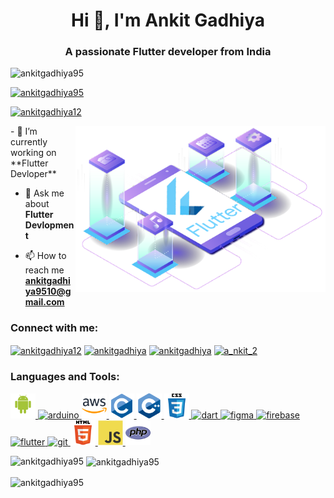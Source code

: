 <h1 align="center">Hi 👋, I'm Ankit Gadhiya</h1>
<h3 align="center">A passionate Flutter developer from India</h3>

<p align="left"> <img src="https://komarev.com/ghpvc/?username=ankitgadhiya95&label=Profile%20views&color=0e75b6&style=flat" alt="ankitgadhiya95" /> </p>

<p align="left"> <a href="https://github.com/ryo-ma/github-profile-trophy"><img src="https://github-profile-trophy.vercel.app/?username=ankitgadhiya95" alt="ankitgadhiya95" /></a> </p>

<p align="left"> <a href="https://twitter.com/ankitgadhiya12" target="blank"><img src="https://img.shields.io/twitter/follow/ankitgadhiya12?logo=twitter&style=for-the-badge" alt="ankitgadhiya12" /></a> </p>
<img align="right" alt="image" width="400"src="https://github.com/Ankitgadhiya95/Ankitgadhiya95/blob/main/theme.png" alt="Ankitgadhiya95" />
- 🔭 I’m currently working on **Flutter Devloper**

- 💬 Ask me about **Flutter Devlopment**

- 📫 How to reach me **ankitgadhiya9510@gmail.com**

<h3 align="left">Connect with me:</h3>
<p align="left">
<a href="https://twitter.com/ankitgadhiya12" target="blank"><img align="center" src="https://raw.githubusercontent.com/rahuldkjain/github-profile-readme-generator/master/src/images/icons/Social/twitter.svg" alt="ankitgadhiya12" height="30" width="40" /></a>
<a href="https://linkedin.com/in/ankitgadhiya" target="blank"><img align="center" src="https://raw.githubusercontent.com/rahuldkjain/github-profile-readme-generator/master/src/images/icons/Social/linked-in-alt.svg" alt="ankitgadhiya" height="30" width="40" /></a>
<a href="https://fb.com/ankitgadhiya" target="blank"><img align="center" src="https://raw.githubusercontent.com/rahuldkjain/github-profile-readme-generator/master/src/images/icons/Social/facebook.svg" alt="ankitgadhiya" height="30" width="40" /></a>
<a href="https://instagram.com/a_nkit_2" target="blank"><img align="center" src="https://raw.githubusercontent.com/rahuldkjain/github-profile-readme-generator/master/src/images/icons/Social/instagram.svg" alt="a_nkit_2" height="30" width="40" /></a>
</p>

<h3 align="left">Languages and Tools:</h3>
<p align="left"> <a href="https://developer.android.com" target="_blank" rel="noreferrer"> <img src="https://raw.githubusercontent.com/devicons/devicon/master/icons/android/android-original-wordmark.svg" alt="android" width="40" height="40"/> </a> <a href="https://www.arduino.cc/" target="_blank" rel="noreferrer"> <img src="https://cdn.worldvectorlogo.com/logos/arduino-1.svg" alt="arduino" width="40" height="40"/> </a> <a href="https://aws.amazon.com" target="_blank" rel="noreferrer"> <img src="https://raw.githubusercontent.com/devicons/devicon/master/icons/amazonwebservices/amazonwebservices-original-wordmark.svg" alt="aws" width="40" height="40"/> </a> <a href="https://www.cprogramming.com/" target="_blank" rel="noreferrer"> <img src="https://raw.githubusercontent.com/devicons/devicon/master/icons/c/c-original.svg" alt="c" width="40" height="40"/> </a> <a href="https://www.w3schools.com/cpp/" target="_blank" rel="noreferrer"> <img src="https://raw.githubusercontent.com/devicons/devicon/master/icons/cplusplus/cplusplus-original.svg" alt="cplusplus" width="40" height="40"/> </a> <a href="https://www.w3schools.com/css/" target="_blank" rel="noreferrer"> <img src="https://raw.githubusercontent.com/devicons/devicon/master/icons/css3/css3-original-wordmark.svg" alt="css3" width="40" height="40"/> </a> <a href="https://dart.dev" target="_blank" rel="noreferrer"> <img src="https://www.vectorlogo.zone/logos/dartlang/dartlang-icon.svg" alt="dart" width="40" height="40"/> </a> <a href="https://www.figma.com/" target="_blank" rel="noreferrer"> <img src="https://www.vectorlogo.zone/logos/figma/figma-icon.svg" alt="figma" width="40" height="40"/> </a> <a href="https://firebase.google.com/" target="_blank" rel="noreferrer"> <img src="https://www.vectorlogo.zone/logos/firebase/firebase-icon.svg" alt="firebase" width="40" height="40"/> </a> <a href="https://flutter.dev" target="_blank" rel="noreferrer"> <img src="https://www.vectorlogo.zone/logos/flutterio/flutterio-icon.svg" alt="flutter" width="40" height="40"/> </a> <a href="https://git-scm.com/" target="_blank" rel="noreferrer"> <img src="https://www.vectorlogo.zone/logos/git-scm/git-scm-icon.svg" alt="git" width="40" height="40"/> </a> <a href="https://www.w3.org/html/" target="_blank" rel="noreferrer"> <img src="https://raw.githubusercontent.com/devicons/devicon/master/icons/html5/html5-original-wordmark.svg" alt="html5" width="40" height="40"/> </a> <a href="https://developer.mozilla.org/en-US/docs/Web/JavaScript" target="_blank" rel="noreferrer"> <img src="https://raw.githubusercontent.com/devicons/devicon/master/icons/javascript/javascript-original.svg" alt="javascript" width="40" height="40"/> </a> <a href="https://www.php.net" target="_blank" rel="noreferrer"> <img src="https://raw.githubusercontent.com/devicons/devicon/master/icons/php/php-original.svg" alt="php" width="40" height="40"/> </a> </p>

<p><img align="left" src="https://github-readme-stats.vercel.app/api/top-langs?username=ankitgadhiya95&show_icons=true&locale=en&layout=compact" alt="ankitgadhiya95" /></p>

<p>&nbsp;<img align="center" src="https://github-readme-stats.vercel.app/api?username=ankitgadhiya95&show_icons=true&locale=en" alt="ankitgadhiya95" /></p>

<p><img align="center" src="https://github-readme-streak-stats.herokuapp.com/?user=ankitgadhiya95&" alt="ankitgadhiya95" /></p>
